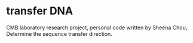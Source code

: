 # transfer DNA
CMB laboratory research project, 
personal code written by Sheena Chou,
Determine the sequence transfer direction.
